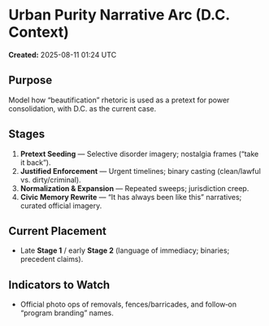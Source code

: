 # Urban Purity Narrative Arc (D.C. Context)
**Created:** 2025-08-11 01:24 UTC

## Purpose
Model how “beautification” rhetoric is used as a pretext for power consolidation, with D.C. as the current case.

## Stages
1. **Pretext Seeding** — Selective disorder imagery; nostalgia frames (“take it back”).  
2. **Justified Enforcement** — Urgent timelines; binary casting (clean/lawful vs. dirty/criminal).  
3. **Normalization & Expansion** — Repeated sweeps; jurisdiction creep.  
4. **Civic Memory Rewrite** — “It has always been like this” narratives; curated official imagery.

## Current Placement
- Late **Stage 1** / early **Stage 2** (language of immediacy; binaries; precedent claims).

## Indicators to Watch
- Official photo ops of removals, fences/barricades, and follow‑on “program branding” names.
